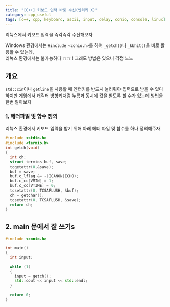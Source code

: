 ```yaml
---
title: "[C++] 키보드 입력 바로 수신(엔터키 X)"
category: cpp_useful
tags: [c++, cpp, keyboard, ascii, input, delay, conio, console, linux]
---
```


리눅스에서 키보드 입력을 즉각즉각 수신해보자 <br/>

Windows 환경에서는 `#include <conio.h>`를 하여 `_getch()`나 `_kbhit()`을 바로 활용할 수 있는데, <br/>
리눅스 환경에서는 불가능하다 ㅠㅠ ! 그래도 방법은 있으니 걱정 노노 <br/>


## 개요

`std::cin`이나 `getline`을 사용할 때 엔터키를 반드시 눌러줘야 입력으로 받을 수 있다 <br/>
하지만 게임에서 캐릭터 방향키처럼 누름과 동시에 값을 받도록 할 수가 있는데 방법을 한번 알아보자 <br/>

### 1. 헤더파일 및 함수 정의

리눅스 환경에서 키보드 입력을 받기 위해 아래 헤더 파일 및 함수를 하나 정의해주자 <br/>

~~~c++
#include <stdio.h>
#include <termio.h>
int getch(void)
{
  int ch;
  struct termios buf, save;
  tcgetattr(0,&save);
  buf = save;
  buf.c_lflag &= ~(ICANON|ECHO);
  buf.c_cc[VMIN] = 1;
  buf.c_cc[VTIME] = 0;
  tcsetattr(0, TCSAFLUSH, &buf);
  ch = getchar();
  tcsetattr(0, TCSAFLUSH, &save);
  return ch;
}
~~~

## 2. main 문에서 잘 쓰기s

~~~c++
#include <conio.h>

int main()
{
  int input;

  while (1)
  {
    input = getch();
    std::cout << input << std::endl;
  }

  return 0;
}
~~~